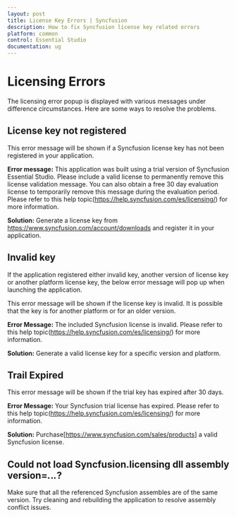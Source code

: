 ```yaml
---
layout: post
title: License Key Errors | Syncfusion 
description: How to fix Syncfusion license key related errors
platform: common
control: Essential Studio
documentation: ug
---
```


# Licensing Errors

The licensing error popup is displayed with various messages under difference circumstances. Here are some ways to resolve the problems.

## License key not registered 

This error message will be shown if a Syncfusion license key has not been registered in your application. 

**Error message:** This application was built using a trial version of Syncfusion Essential Studio. Please include a valid license to permanently remove this license validation message. You can also obtain a free 30 day evaluation license to temporarily remove this message during the evaluation period. Please refer to this help topic(https://help.syncfusion.com/es/licensing/) for more information.

**Solution:** Generate a license key from https://www.syncfusion.com/account/downloads and register it in your application.

## Invalid key

If the application registered either invalid key, another version of license key or another platform license key, the below error message will pop up when launching the application. 

This error message will be shown if the license key is invalid. It is possible that the key is for another platform or for an older version.

**Error Message:** The included Syncfusion license is invalid. Please refer to this help topic(https://help.syncfusion.com/es/licensing/) for more information.

**Solution:** Generate a valid license key for a specific version and platform.

## Trail Expired

This error message will be shown if the trial key has expired after 30 days.

**Error Message:** Your Syncfusion trial license has expired. Please refer to this help topic(https://help.syncfusion.com/es/licensing/) for more information.

**Solution:** Purchase[https://www.syncfusion.com/sales/products] a valid Syncfusion license.  

## Could not load Syncfusion.licensing dll assembly version=*.*.*.*?
Make sure that all the referenced Syncfusion assembles are of the same version. Try cleaning and rebuilding the application to resolve assembly conflict issues. 








